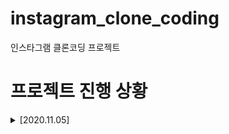# instagram_clone_coding
인스타그램 클론코딩 프로젝트
# 프로젝트 진행 상황

<details>
<summary>[2020.11.05]</summary>
<p>1. 로그인 기능 구현</p>
<p>2. 비밀번호 암호화 ( pbkdf2 사용 )</p>
<p>3. 세션기능 완성</p>
<img src="/readme_images/2020.11.05.gif" width=500px >
</details>

